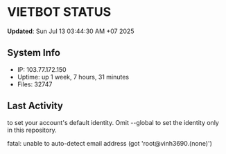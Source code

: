 # VIETBOT STATUS
**Updated**: Sun Jul 13 03:44:30 AM +07 2025

## System Info
- IP: 103.77.172.150
- Uptime: up 1 week, 7 hours, 31 minutes
- Files: 32747

## Last Activity

to set your account's default identity.
Omit --global to set the identity only in this repository.

fatal: unable to auto-detect email address (got 'root@vinh3690.(none)')

